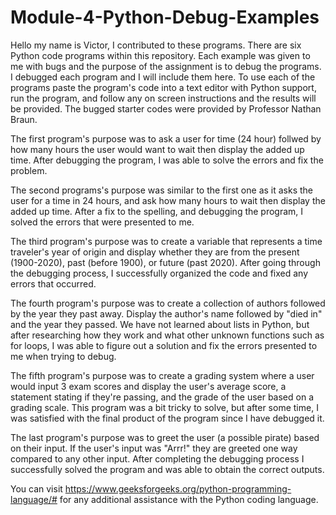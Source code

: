 # Module-4-Python-Debug-Examples
Hello my name is Victor, I contributed to these programs. There are six Python code programs within this repository. Each example was given to me with bugs and the purpose of the assignment is to debug the programs. I debugged each program and I will include them here. To use each of the programs paste the program's code into a text editor with Python support, run the program, and follow any on screen instructions and the results will be provided. The bugged starter codes were provided by Professor Nathan Braun.

The first program's purpose was to ask a user for time (24 hour) follwed by how many hours the user would want to wait then display the added up time. After debugging the program, I was able to solve the errors and fix the problem. 

The second programs's purpose was similar to the first one as it asks the user for a time in 24 hours, and ask how many hours to wait then display the added up time. After a fix to the spelling, and debugging the program, I solved the errors that were presented to me. 

The third program's purpose was to create a variable that represents a time traveler's year of origin and display whether they are from the present (1900-2020), past (before 1900), or future (past 2020). After going through the debugging process, I successfully organized the code and fixed any errors that occurred. 

The fourth program's purpose was to create a collection of authors followed by the year they past away. Display the author's name followed by "died in" and the year they passed. We have not learned about lists in Python, but after researching how they work and what other unknown functions such as for loops, I was able to figure out a solution and fix the errors presented to me when trying to debug. 

The fifth program's purpose was to create a grading system where a user would input 3 exam scores and display the user's average score, a statement stating if they're passing, and the grade of the user based on a grading scale. This program was a bit tricky to solve, but after some time, I was satisfied with the final product of the program since I have debugged it. 

The last program's purpose was to greet the user (a possible pirate) based on their input. If the user's input was "Arrr!" they are greeted one way compared to any other input. After completing the debugging process I successfully solved the program and was able to obtain the correct outputs. 

You can visit https://www.geeksforgeeks.org/python-programming-language/# for any additional assistance with the Python coding language.
